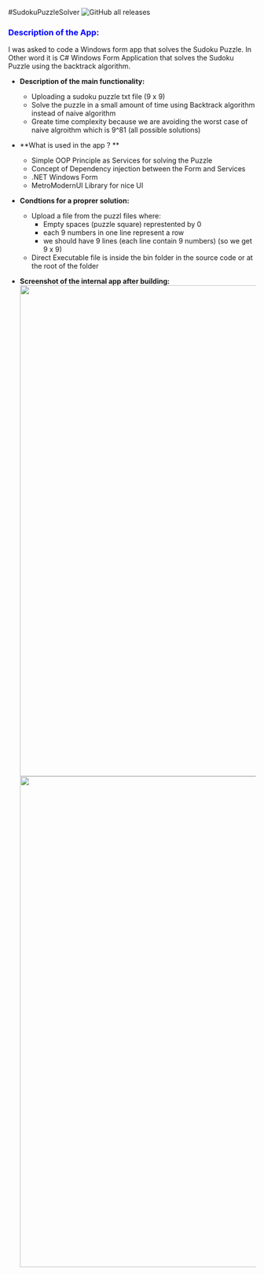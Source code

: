 #SudokuPuzzleSolver
![GitHub all releases](https://img.shields.io/github/downloads/ahmed7am1d/SudokuPuzzleSolver/total?logo=GitHub&style=flat-square)
### <span style="color:blue">Description of the App:</span>
I was asked to code a Windows form app that solves the Sudoku Puzzle.
In Other word it is C# Windows Form Application that solves the Sudoku Puzzle using the backtrack algorithm.

* **Description of the main functionality:**
  * Uploading a sudoku puzzle txt file (9 x 9)
  * Solve the puzzle in a small amount of time using Backtrack algorithm instead of naive algorithm
  * Greate time complexity because we are avoiding the worst case of naive algroithm which is 9^81 (all possible solutions)
  
* **What is used in the app ? **
  * Simple OOP Principle as Services for solving the Puzzle
  * Concept of Dependency injection between the Form and Services  
  * .NET Windows Form
  * MetroModernUI Library for nice UI  
  
  
* **Condtions for a proprer solution:**
  * Upload a file from the puzzl files where:
 	 * Empty spaces (puzzle square) represtented by 0  
  	 * each 9 numbers in one line represent a row
  	 * we should have 9 lines (each line contain 9 numbers) (so we get 9 x 9)
  * Direct Executable file is inside the bin folder in the source code or at the root of the folder 
  
* **Screenshot of the internal app after building:**
<img src="websiteScreenShots/landPage.png" width="1000"></img>
<img src="websiteScreenShots/movieDetailPage.png" width="1000"></img>
